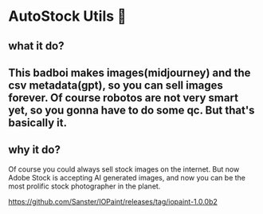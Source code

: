 # AutoStock Utils 🤖
## what it do?
This badboi makes images(midjourney) and the csv metadata(gpt), so you can sell images forever. Of course robotos are not very smart yet, so you gonna have to do some qc. But that's basically it.
---
## why it do?
Of course you could always sell stock images on the internet. But now Adobe Stock is accepting AI generated images, and now you can be the most prolific stock photographer in the planet. 

https://github.com/Sanster/IOPaint/releases/tag/iopaint-1.0.0b2